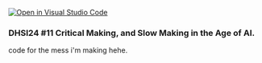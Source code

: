 [![Open in Visual Studio Code](https://classroom.github.com/assets/open-in-vscode-718a45dd9cf7e7f842a935f5ebbe5719a5e09af4491e668f4dbf3b35d5cca122.svg)](https://classroom.github.com/online_ide?assignment_repo_id=15224484&assignment_repo_type=AssignmentRepo)
### DHSI24 #11 Critical Making, and Slow Making in the Age of AI.

code for the mess i'm making hehe.